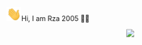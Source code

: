 <img src="https://raw.githubusercontent.com/ABSphreak/ABSphreak/master/gifs/Hi.gif" width="30px">Hi, I am Rza 2005 👨‍💻
<p align="center">
  <img src="https://telegra.ph/file/8d999105b214c822508c2.jpg" />
</p>
